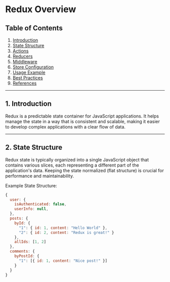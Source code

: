 # Redux Overview

## Table of Contents
1. [Introduction](#introduction)
2. [State Structure](#state-structure)
3. [Actions](#actions)
4. [Reducers](#reducers)
5. [Middleware](#middleware)
6. [Store Configuration](#store-configuration)
7. [Usage Example](#usage-example)
8. [Best Practices](#best-practices)
9. [References](#references)

---

<a name="introduction"></a>
## 1. Introduction
Redux is a predictable state container for JavaScript applications. It helps manage the state in a way that is consistent and scalable, making it easier to develop complex applications with a clear flow of data.

---

<a name="state-structure"></a>
## 2. State Structure
Redux state is typically organized into a single JavaScript object that contains various slices, each representing a different part of the application's data. Keeping the state normalized (flat structure) is crucial for performance and maintainability.

Example State Structure:
```javascript
{
  user: {
    isAuthenticated: false,
    userInfo: null,
  },
  posts: {
    byId: {
      "1": { id: 1, content: "Hello World" },
      "2": { id: 2, content: "Redux is great!" }
    },
    allIds: [1, 2]
  },
  comments: {
    byPostId: {
      "1": [{ id: 1, content: "Nice post!" }]
    }
  }
}
